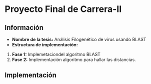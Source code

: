 # Proyecto Final de Carrera-II
## Información

*   **Nombre de la tesis:** Análisis Filogenético de virus usando BLAST
*   **Estructura de implementación:**

  1.   **Fase 1:** Implemetaciondel algoritmo BLAST
  2.   **Fase 2:** Implementación algoritmo para hallar las distancias.
## Implementación
